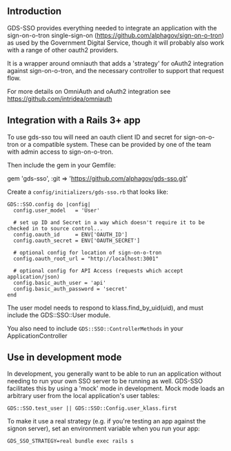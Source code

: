 ## Introduction

GDS-SSO provides everything needed to integrate an application with the sign-on-o-tron single-sign-on
(https://github.com/alphagov/sign-on-o-tron) as used by the Government Digital Service, though it
will probably also work with a range of other oauth2 providers.

It is a wrapper around omniauth that adds a 'strategy' for oAuth2 integration against sign-on-o-tron,
and the necessary controller to support that request flow.

For more details on OmniAuth and oAuth2 integration see https://github.com/intridea/omniauth


## Integration with a Rails 3+ app

To use gds-sso tou will need an oauth client ID and secret for sign-on-o-tron or a compatible system.
These can be provided by one of the team with admin access to sign-on-o-tron.

Then include the gem in your Gemfile:

gem 'gds-sso', :git => 'https://github.com/alphagov/gds-sso.git'

Create a `config/initializers/gds-sso.rb` that looks like:

    GDS::SSO.config do |config|
      config.user_model   = 'User'

      # set up ID and Secret in a way which doesn't require it to be checked in to source control...
      config.oauth_id     = ENV['OAUTH_ID']
      config.oauth_secret = ENV['OAUTH_SECRET']

      # optional config for location of sign-on-o-tron
      config.oauth_root_url = "http://localhost:3001"

      # optional config for API Access (requests which accept application/json)
      config.basic_auth_user = 'api'
      config.basic_auth_password = 'secret'
    end

The user model needs to respond to klass.find_by_uid(uid), and must include the GDS::SSO::User module.

You also need to include `GDS::SSO::ControllerMethods` in your ApplicationController

## Use in development mode

In development, you generally want to be able to run an application without needing to run your own SSO server to be running as well. GDS-SSO facilitates this by using a 'mock' mode in development. Mock mode loads an arbitrary user from the local application's user tables:

    GDS::SSO.test_user || GDS::SSO::Config.user_klass.first

To make it use a real strategy (e.g. if you're testing an app against the signon server), set an environment variable when you run your app:

    GDS_SSO_STRATEGY=real bundle exec rails s 

